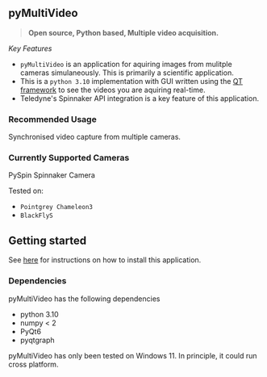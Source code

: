 ## pyMultiVideo

>**Open source, Python based, Multiple video acquisition.**

*Key Features*

- `pyMultiVideo` is an application for aquiring images from mulitple cameras simulaneously. This is primarily a scientific application.
- This is a `python 3.10` implementation with GUI written using the [QT framework](https://www.qt.io/product/framework) to see the videos you are aquiring real-time.
- Teledyne's Spinnaker API integration is a key feature of this application.

### Recommended Usage

Synchronised video capture from multiple cameras.

### Currently Supported Cameras

PySpin Spinnaker Camera

Tested on:

- `Pointgrey Chameleon3`
- `BlackFlyS`

## Getting started

See [here](./user-guide/installation.md) for instructions on how to install this application.

### Dependencies

pyMultiVideo has the following dependencies

- python 3.10
- numpy < 2
- PyQt6
- pyqtgraph

pyMultiVideo has only been tested on Windows 11. In principle, it could run cross platform.
